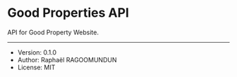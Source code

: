 # Good Properties API

API for Good Property Website.

---

- Version: 0.1.0
- Author: Raphaël RAGOOMUNDUN
- License: MIT
